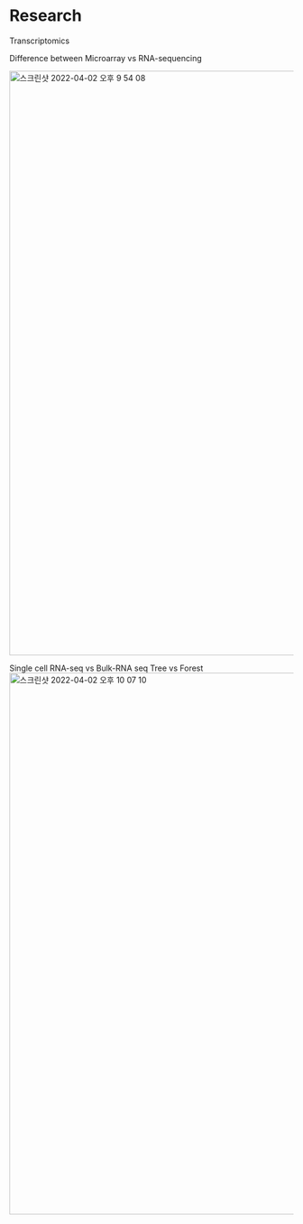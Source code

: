 # Research

Transcriptomics

Difference between Microarray vs RNA-sequencing

<img width="1036" alt="스크린샷 2022-04-02 오후 9 54 08" src="https://user-images.githubusercontent.com/60769265/161384692-b9453487-ad84-474b-b130-ad2e46472782.png">


Single cell RNA-seq vs Bulk-RNA seq
Tree vs Forest
<img width="960" alt="스크린샷 2022-04-02 오후 10 07 10" src="https://user-images.githubusercontent.com/60769265/161384718-473201d3-ff4c-4d4a-8d2e-f2dd685bd99c.png">
